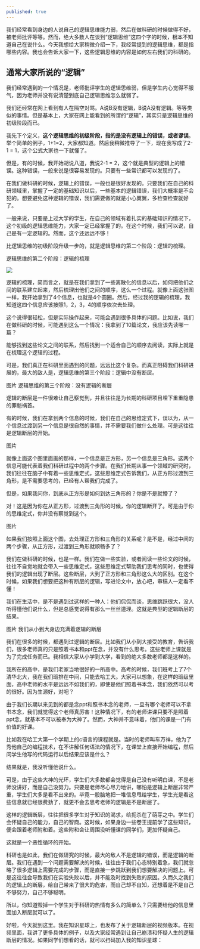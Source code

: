```yaml
---
published: true
---
```

我们经常看到身边的人说自己的逻辑思维能力弱，然后在做科研的时候做得不好，被老师批评等等。然而，绝大多数人在谈到“逻辑思维”这四个字的时候，根本不知道自己在说什么。今天我想给大家稍微介绍一下，我经常提到的逻辑思维，都是指哪些内容。我也会告诉大家一下，这些逻辑思维的内容是如何左右我们的科研的。

## 通常大家所说的“逻辑”

我们经常遇到的一个情况是，老师批评学生的逻辑思维弱，但是学生内心觉得不服气，因为老师并没有说清楚到底自己逻辑思维怎么就弱了。

我们还经常在网上看到有人在隔空对骂。A说B没有逻辑，B说A没有逻辑。等等类似的事情。但是基本上，大家在网上能看到的所谓的“逻辑”，其实只是逻辑思维的初级阶段而已。

我先下个定义，**这个逻辑思维的初级阶段，指的是没有逻辑上的错误，或者谬误**。举个简单的例子，1+1=2，大家都知道。然后我稍微推导了一下，现在我写成了2-1 = 1，这个公式大家也一下就懂了。

但是，有的时候，我开始胡说八道，我说2-1 = 2，这个就是典型的逻辑上的错误。这种错误，一般来说是很容易发现的。只要有一些常识都可以发现的了。

在我们做科研的时候，逻辑上的错误，一般也是很好发现的。只要我们在自己的科研领域里，掌握了一定的基础知识以后，一些基本的逻辑错误，我们大概率是不会犯的。想要避免这种逻辑的错误，我们需要做的就是小心翼翼，多检查检查就好了。

一般来说，只要是上过大学的学生，在自己的领域有着扎实的基础知识的情况下，这个初级的逻辑思维能力，大家一定已经掌握了的。在这个时候，我们可以说，自己是有一定逻辑的。然而，这个还远远不够！

比逻辑思维的初级阶段升级一步的，就是逻辑思维的第二个阶段：逻辑的梳理。


逻辑思维的第二个阶段：逻辑的梳理

![]({{site.baseurl}}/images/33/1.png)

逻辑的梳理，简而言之，就是在我们拿到了一些离散化的信息以后，如何把他们之间的联系建立起来，然后梳理出他们之间的顺序，这么一个过程。就像上面这张图一样，我开始拿到了4个信息，也就是4个圆圈。然后，经过我的逻辑的梳理，我知道这四个信息应该按照1，2，3，4的顺序依次去处理。

这个说得很轻松，但是实际操作起来，可能会遇到很多具体的问题。比如说，我们在做科研的时候，可能遇到这么一个情况：我拿到了10篇论文，我应该先读哪一篇？

能够找到这些论文之间的联系，然后找到一个适合自己的顺序去阅读，实际上就是在梳理这个逻辑的过程。

可是，我们真正在科研里面遇到的问题，远远比这个复杂。而真正阻碍我们科研进展的，最大的敌人是，逻辑思维的第三个阶段：逻辑中没有断层。



图片
逻辑思维的第三个阶段：没有逻辑的断层



逻辑的断层是一件很难让自己察觉到，并且往往是为长期的科研项目埋下重重隐患的罪魁祸首。

有的时候，我们在拿到两个信息的时候，我们在自己的思维定式下，误以为，从一个信息过渡到另一个信息是很自然的事情，并不需要我们做什么处理。可是这往往是逻辑断层的开始。

图片

就像上面这个图里面画的那样，一个信息是正方形，另一个信息是三角形。这两个信息可能代表着我们科研过程中的两个步骤。在我们长期从事一个领域的研究时，我们往往在脑子中有着一些思维定式，这些思维定式告诉我们，从正方形过渡到三角形，是不需要思考的，已经有人帮我们完成了。

但是，如果我问你，到底从正方形是如何到达三角形的？你是不是就懵了？

对！这是因为你在从正方形，过渡到三角形的时候，你的逻辑断开了。可是由于你的思维定式，你并没有察觉到这个。

图片

如果我们按照上面这个图，去处理正方形和三角形的关系呢？是不是，经过中间的两个步骤，从正方形，过渡到三角形就顺畅多了？

我们在做科研的时候，也是一样。我们在做一些实验，或者阅读一些论文的时候，往往不自觉地就会带入一些思维定式，这些思维定式帮助我们思考的同时，也使得我们的逻辑出现了断层。这些断层，大到了正方形和三角形这么大的区别。在这个时候，如果我们想要把这种有断层的逻辑，写进论文中，放心吧，审稿人一定看不懂！

我们在生活中，是不是遇到过这样的一种人：他们侃侃而谈，思维跳跃很大，没人听得懂他们说什么，但是总感觉说得有那么一丝丝道理。这就是典型的逻辑断层的结果。

图片
我们从小到大身边充满着逻辑的断层



我们在很多的时候，都遇到过逻辑的断层。比如我们从小到大接受的教育，告诉我们，很多老师真的只是照着书本和ppt在念，并没有什么思考。这些老师上课就是为了完成任务而已。我相信大家从小学到大学，看到的绝大多数老师都是这样的。

我所在的高中，是我们老家当地很好的一所高中。高考的时候，我们班考上了7个清华北大，我在我们班排在中间，只能去哈工大。大家可以想象，在这样的班级里面，高中老师的水平是远远不如我们的，即使是他们照着书本念，我们依然可以考的很好。因为生源好，对吧？

由于我们长期以来见到的都是念ppt和照书本念的老师，一旦有哪个老师可以不拿书本念，我们就觉得这个老师真厉害！这种情况下，有的老师讲课只要不是照着ppt念，就基本不可以被奉为大神了。然而，大神并不意味着，他们的课是一门有价值的好课。

比如我在哈工大第一个学期上的c语言的课程就是。当时的老师叫车万祥，他为了秀他自己的编程技术，在不讲解任何语法的情况下，在课堂上直接开始编程，然后问学生他写的代码运行以后结果应该是什么？

结果就是，我没听懂他说什么。

可是，由于这些大神的光环，学生们大多数都会觉得是自己没有听明白课，不是老师没讲好，而是自己没努力。只要是老师尽心尽力地讲，哪怕是逻辑上断层非常严重，学生们大多是看不出来的。毕竟一股脑地把一堆信息甩给学生，学生光是看这些信息就已经很费劲了，就更不会去思考老师的逻辑是不是断层了。

这样的逻辑断层，往往把很多学生对于知识的渴求，给扼杀在了萌芽之中。学生们会怀疑自己的能力，自己的智商。这时候，如果身边一些卷王提前学了这些知识，便会跟着老师附和着。这些附和会让周围没听懂课的同学们，更加怀疑自己。

这就是一个恶性循环的开始。

科研也是如此，我们在做研究的时候，最大的敌人不是逻辑的错误，而是逻辑的断层。我们在遇到一个问题需要解决的时候，往往由于我们心态特别着急，我们就忽略了很多逻辑上需要完成的步骤，而是直接一步跳跃到我们想要解决的问题上。可是这往往会导致我们在实验失败以后，并不能及时找到失败的原因。久而久之我们的逻辑上的断层，给自己带来了很大的危害，而自己却不自知，还想着是不是自己不够努力，自己不够聪明。

所以，你知道毁掉一个学生对于科研的热情有多么的简单么？只需要给他的信息里面加入断层就可以了。

好啦，今天就到这里。我在知识星球上，也发布了关于逻辑断层的视频版本。在视频里面，我讲了更多具体的例子，以及大家经常遇到让自己崩溃和怀疑人生的逻辑断层的情况。如果同学们想看的话，就可以扫码加入我的知识星球：
